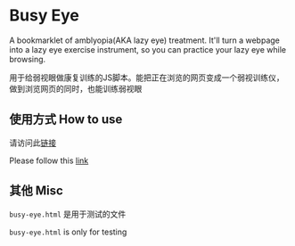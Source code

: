 Busy Eye
========

A bookmarklet of amblyopia(AKA lazy eye) treatment. It'll turn a webpage into a lazy eye exercise instrument,
so you can practice your lazy eye while browsing.

用于给弱视眼做康复训练的JS脚本。能把正在浏览的网页变成一个弱视训练仪，做到浏览网页的同时，也能训练弱视眼

使用方式 How to use
-------------------

请访问此[链接](http://www.chrisyue.com/busy-eye-a-bookmarklet-of-lazy-eye-treatment.html)

Please follow this [link](http://chrisyue.github.io/busy-eye/)

其他 Misc
---------

`busy-eye.html` 是用于测试的文件

`busy-eye.html` is only for testing
